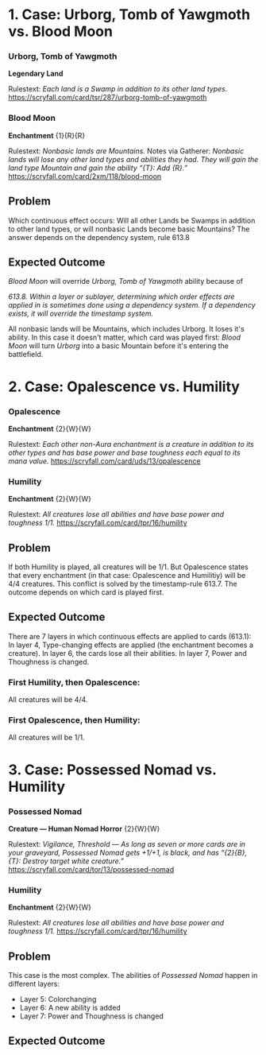 # 1. Case: Urborg, Tomb of Yawgmoth vs. Blood Moon

### Urborg, Tomb of Yawgmoth
**Legendary Land** 

Rulestext: *Each land is a Swamp in addition to its other land types.* 
https://scryfall.com/card/tsr/287/urborg-tomb-of-yawgmoth

### Blood Moon
**Enchantment** {1}{R}{R}

Rulestext: *Nonbasic lands are Mountains.* 
Notes via Gatherer: *Nonbasic lands will lose any other land types and abilities they had. They will gain the land type Mountain and gain the ability “{T}: Add {R}.”*
https://scryfall.com/card/2xm/118/blood-moon

## Problem
Which continuous effect occurs: Will all other Lands be Swamps in addition to other land types, or will nonbasic Lands become basic Mountains?
The answer depends on the dependency system, rule 613.8

## Expected Outcome
*Blood Moon* will override *Urborg, Tomb of Yawgmoth* ability because of 

*613.8. Within a layer or sublayer, determining which order effects are applied in is sometimes done using a dependency system. If a dependency exists, it will override the timestamp system.* 

All nonbasic lands will be Mountains, which includes Urborg. It loses it's ability.
In this case it doesn't matter, which card was played first: *Blood Moon* will turn *Urborg* into a basic Mountain before it's entering the battlefield.

# 2. Case: Opalescence vs. Humility

### Opalescence
**Enchantment** {2}{W}{W} 

Rulestext: *Each other non-Aura enchantment is a creature in addition to its other types and has base power and base toughness each equal to its mana value.* 
https://scryfall.com/card/uds/13/opalescence

### Humility
**Enchantment** {2}{W}{W} 

Rulestext: *All creatures lose all abilities and have base power and toughness 1/1.* 
https://scryfall.com/card/tpr/16/humility

## Problem
If both Humility is played, all creatures will be 1/1. But Opalescence states that every enchantment (in that case: Opalescence and Humilitiy) will be 4/4 creatures. 
This conflict is solved by the timestamp-rule 613.7.
The outcome depends on which card is played first. 

## Expected Outcome
There are 7 layers in which continuous effects are applied to cards (613.1): 
In layer 4, Type-changing effects are applied (the enchantment becomes a creature). 
In layer 6, the cards lose all their abilities.
In layer 7, Power and Thoughness is changed. 

### First Humility, then Opalescence:
All creatures will be 4/4.

### First Opalescence, then Humility:
All creatures will be 1/1.

# 3. Case: Possessed Nomad vs. Humility

### Possessed Nomad
**Creature — Human Nomad Horror** {2}{W}{W}

Rulestext: *Vigilance, Threshold — As long as seven or more cards are in your graveyard, Possessed Nomad gets +1/+1, is black, and has “{2}{B}, {T}: Destroy target white creature.”* 
https://scryfall.com/card/tor/13/possessed-nomad

### Humility
**Enchantment** {2}{W}{W} 

Rulestext: *All creatures lose all abilities and have base power and toughness 1/1.* 
https://scryfall.com/card/tpr/16/humility

## Problem
This case is the most complex. The abilities of *Possessed Nomad* happen in different layers: 
- Layer 5: Colorchanging
- Layer 6: A new ability is added
- Layer 7: Power and Thoughness is changed

## Expected Outcome
